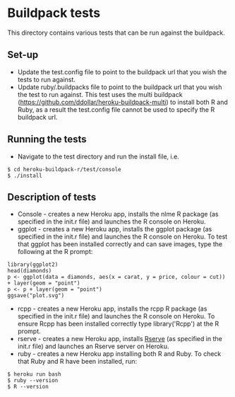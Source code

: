 # Buildpack tests

This directory contains various tests that can be run against the buildpack.

## Set-up
* Update the test.config file to point to the buildpack url that you wish the tests to run against.
* Update ruby/.buildpacks file to point to the buildpack url that you wish the test to run against.  This test uses the multi buildpack (https://github.com/ddollar/heroku-buildpack-multi) to install both R and Ruby, as a result the test.config file cannot be used to specify the R buildpack url.

## Running the tests
* Navigate to the test directory and run the install file, i.e.

```
$ cd heroku-buildpack-r/test/console
$ ./install
```

## Description of tests
* Console - creates a new Heroku app, installs the nlme R package (as specified in the init.r file) and launches the R console on Heroku.
* ggplot - creates a new Heroku app, installs the ggplot package (as specified in the init.r file) and launches the R console on Heroku.  To test that ggplot has been installed correctly and can save images, type the following at the R prompt:

```
library(ggplot2)
head(diamonds)
p <- ggplot(data = diamonds, aes(x = carat, y = price, colour = cut)) + layer(geom = "point")
p <- p + layer(geom = "point")
ggsave("plot.svg")
```
* rcpp - creates a new Heroku app, installs the rcpp R package (as specified in the init.r file) and launches the R console on Heroku.  To ensure Rcpp has been installed correctly type library('Rcpp') at the R prompt.
* rserve - creates a new Heroku app, installs [Rserve](http://rforge.net/Rserve/) (as specified in the init.r file) and launches an Rserve server on Heroku.
* ruby - creates a new Heroku app installing both R and Ruby.  To check that Ruby and R have been installed, run:

```
$ heroku run bash
$ ruby --version
$ R --version
```